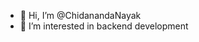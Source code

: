 - 👋 Hi, I’m @ChidanandaNayak
- 👀 I’m interested in backend development

<!---
ChidanandaNayak/ChidanandaNayak is a ✨ special ✨ repository because its `README.md` (this file) appears on your GitHub profile.
You can click the Preview link to take a look at your changes.
--->
